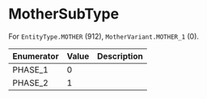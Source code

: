 # MotherSubType

For `EntityType.MOTHER` (912), `MotherVariant.MOTHER_1` (0). 

| Enumerator | Value | Description |
| - | - | - |
| PHASE_1 | 0 |  |
| PHASE_2 | 1 |  |
